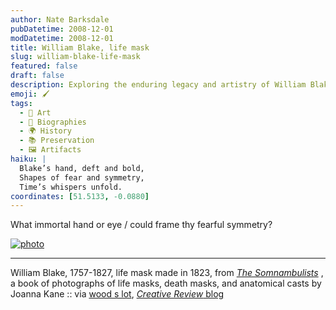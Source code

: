 ```yaml
---
author: Nate Barksdale
pubDatetime: 2008-12-01
modDatetime: 2008-12-01
title: William Blake, life mask
slug: william-blake-life-mask
featured: false
draft: false
description: Exploring the enduring legacy and artistry of William Blake through his life mask.
emoji: 🖌️
tags:
  - 🎨 Art
  - 📖 Biographies
  - 🌍 History
  - 📚 Preservation
  - 🖼️ Artifacts
haiku: |
  Blake’s hand, deft and bold,  
  Shapes of fear and symmetry,  
  Time’s whispers unfold.
coordinates: [51.5133, -0.0880]
---
```


What immortal hand or eye / could frame thy fearful symmetry?

[![photo](http://culture-making.com/media/william_blake.jpg)](http://www.creativereview.co.uk/crblog/the-somnambulists/)

---

William Blake, 1757-1827, life mask made in 1823, from _[The Somnambulists](http://web.archive.org/web/20111012124941/http://www.joannakane.co.uk/somnambook.html)_ , a book of photographs of life masks, death masks, and anatomical casts by Joanna Kane :: via [wood s lot](http://web.ncf.ca/ek867/wood_s_lot.html), [_Creative Review_ blog](https://www.google.com/search?q=%22_Creative%20Review_%20blog%22%20creativereview.co.uk)
